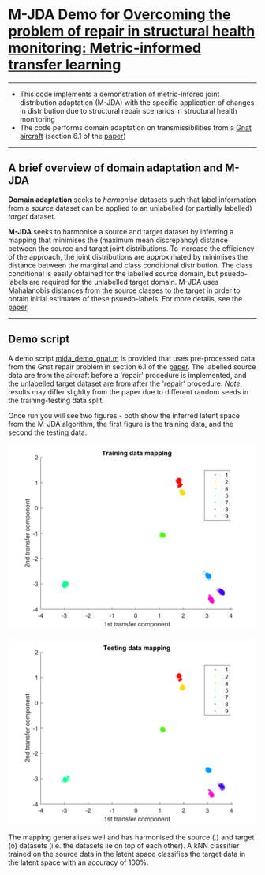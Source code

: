 # M-JDA Demo for [Overcoming the problem of repair in structural health monitoring: Metric-informed transfer learning](https://www.sciencedirect.com/science/article/pii/S0022460X21003175)

---

* This code implements a demonstration of metric-infored joint distribution adaptation (M-JDA) with the specific application of changes in distribution due to structural repair scenarios in structural health monitoring
* The code performs domain adaptation on transmissibilities from a [Gnat aircraft](https://doi.org/10.1006/jsvi.2002.5169) (section 6.1 of the [paper](https://www.sciencedirect.com/science/article/pii/S0022460X21003175))

---

## A brief overview of domain adaptation and M-JDA

**Domain adaptation** seeks to *harmonise* datasets such that label information from a *source* dataset can be applied to an unlabelled (or partially labelled) *target* dataset.

**M-JDA** seeks to harmonise a source and target dataset by inferring a mapping that minimises the (maximum mean discrepancy) distance between the source and target joint distributions. To increase the efficiency of the approach, the joint distributions are approximated by minimises the distance between the marginal and class conditional distribution. The class conditional is easily obtained for the labelled source domain, but psuedo-labels are required for the unlabelled target domain. M-JDA uses Mahalanobis distances from the source classes to the target in order to obtain initial estimates of these psuedo-labels. For more details, see the [paper](https://www.sciencedirect.com/science/article/pii/S0022460X21003175).

---

## Demo script

A demo script [mjda_demo_gnat.m](https://github.com/pagard/EngineeringTransferLearning/blob/main/demos/mjda_demo_gnat.m) is provided that uses pre-processed data from the Gnat repair problem in section 6.1 of the [paper](https://www.sciencedirect.com/science/article/pii/S0022460X21003175). The labelled source data are from the aircraft before a 'repair' procedure is implemented, and the unlabelled target dataset are from after the 'repair' procedure. *Note*, results may differ slighlty from the paper due to different random seeds in the training-testing data split.

Once run you will see two figures - both show the inferred latent space from the M-JDA algorithm, the first figure is the training data, and the second the testing data.

![figure1](figures/mjda_demo_gnat_fig1.png)

![figure2](figures/mjda_demo_gnat_fig2.png)

The mapping generalises well and has harmonised the source (.) and target (o) datasets (i.e. the datasets lie on top of each other). A kNN classifier trained on the source data in the latent space classifies the target data in the latent space with an accuracy of 100%.